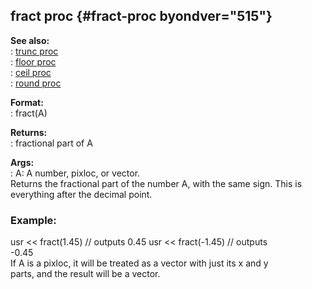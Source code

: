 ## fract proc {#fract-proc byondver="515"}    
**See also:**    
:   [trunc proc](/proc/trunc)    
:   [floor proc](/proc/floor)    
:   [ceil proc](/proc/ceil)    
:   [round proc](/proc/round)    
<!-- -->    
**Format:**    
:   fract(A)    
<!-- -->    
**Returns:**    
:   fractional part of A    
<!-- -->    
**Args:**    
:   A: A number, pixloc, or vector.    
Returns the fractional part of the number A, with the same sign. This is    
everything after the decimal point.    
### Example:    
usr \<\< fract(1.45) // outputs 0.45 usr \<\< fract(-1.45) // outputs    
-0.45    
If A is a pixloc, it will be treated as a vector with just its x and y    
parts, and the result will be a vector.  